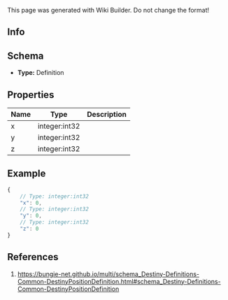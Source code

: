 <span class="wiki-builder">This page was generated with Wiki Builder. Do not change the format!</span>

## Info

## Schema
* **Type:** Definition

## Properties
Name | Type | Description
---- | ---- | -----------
x | integer:int32 | 
y | integer:int32 | 
z | integer:int32 | 

## Example
```javascript
{
    // Type: integer:int32
    "x": 0,
    // Type: integer:int32
    "y": 0,
    // Type: integer:int32
    "z": 0
}

```

## References
1. https://bungie-net.github.io/multi/schema_Destiny-Definitions-Common-DestinyPositionDefinition.html#schema_Destiny-Definitions-Common-DestinyPositionDefinition

